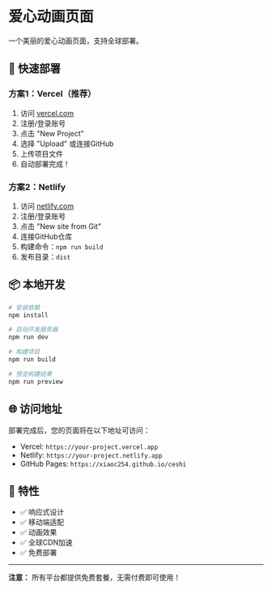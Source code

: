 # 爱心动画页面

一个美丽的爱心动画页面，支持全球部署。

## 🚀 快速部署

### 方案1：Vercel（推荐）
1. 访问 [vercel.com](https://vercel.com)
2. 注册/登录账号
3. 点击 "New Project"
4. 选择 "Upload" 或连接GitHub
5. 上传项目文件
6. 自动部署完成！

### 方案2：Netlify
1. 访问 [netlify.com](https://netlify.com)
2. 注册/登录账号
3. 点击 "New site from Git"
4. 连接GitHub仓库
5. 构建命令：`npm run build`
6. 发布目录：`dist`

## 📦 本地开发

```bash
# 安装依赖
npm install

# 启动开发服务器
npm run dev

# 构建项目
npm run build

# 预览构建结果
npm run preview
```

## 🌐 访问地址

部署完成后，您的页面将在以下地址可访问：
- Vercel: `https://your-project.vercel.app`
- Netlify: `https://your-project.netlify.app`
- GitHub Pages: `https://xiaoc254.github.io/ceshi`

## 📱 特性

- ✅ 响应式设计
- ✅ 移动端适配
- ✅ 动画效果
- ✅ 全球CDN加速
- ✅ 免费部署

---

**注意：** 所有平台都提供免费套餐，无需付费即可使用！
